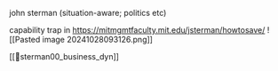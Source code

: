 john sterman (situation-aware; politics etc)

capability trap in https://mitmgmtfaculty.mit.edu/jsterman/howtosave/
![[Pasted image 20241028093126.png]]

[[📜sterman00_business_dyn]]